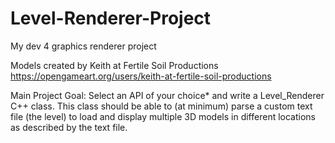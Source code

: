 # Level-Renderer-Project
My dev 4 graphics renderer project


Models created by Keith at Fertile Soil Productions
https://opengameart.org/users/keith-at-fertile-soil-productions

Main Project Goal:
Select an API of your choice* and write a Level_Renderer C++ class. This class should be able to (at minimum) parse a custom text file (the level) to load and display multiple 3D models in different locations as described by the text file.